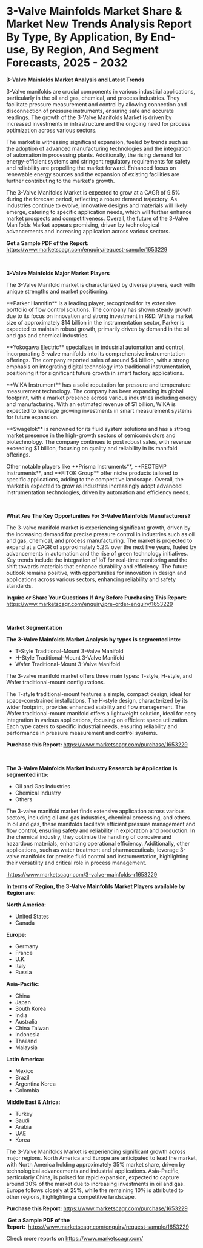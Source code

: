<p><h1>3-Valve Mainfolds Market Share & Market New Trends Analysis Report By Type, By Application, By End-use, By Region, And Segment Forecasts, 2025 - 2032</h1></p><p><strong>3-Valve Mainfolds Market Analysis and Latest Trends</strong></p>
<p><p>3-Valve manifolds are crucial components in various industrial applications, particularly in the oil and gas, chemical, and process industries. They facilitate pressure measurement and control by allowing connection and disconnection of pressure instruments, ensuring safe and accurate readings. The growth of the 3-Valve Manifolds Market is driven by increased investments in infrastructure and the ongoing need for process optimization across various sectors.</p><p>The market is witnessing significant expansion, fueled by trends such as the adoption of advanced manufacturing technologies and the integration of automation in processing plants. Additionally, the rising demand for energy-efficient systems and stringent regulatory requirements for safety and reliability are propelling the market forward. Enhanced focus on renewable energy sources and the expansion of existing facilities are further contributing to the market's growth. </p><p>The 3-Valve Manifolds Market is expected to grow at a CAGR of 9.5% during the forecast period, reflecting a robust demand trajectory. As industries continue to evolve, innovative designs and materials will likely emerge, catering to specific application needs, which will further enhance market prospects and competitiveness. Overall, the future of the 3-Valve Manifolds Market appears promising, driven by technological advancements and increasing application across various sectors.</p></p>
<p><strong>Get a Sample PDF of the Report:&nbsp;</strong> <a href="https://www.marketscagr.com/enquiry/request-sample/1653229?utm_campaign=2822&utm_medium=2&utm_source=Github&utm_content=ia&utm_term=11042025&utm_id=3-valve-mainfolds">https://www.marketscagr.com/enquiry/request-sample/1653229</a></p>
<p>&nbsp;</p>
<p><strong>3-Valve Mainfolds Major Market Players</strong></p>
<p><p>The 3-Valve Manifold market is characterized by diverse players, each with unique strengths and market positioning. </p><p>**Parker Hannifin** is a leading player, recognized for its extensive portfolio of flow control solutions. The company has shown steady growth due to its focus on innovation and strong investment in R&D. With a market size of approximately $14 billion in the instrumentation sector, Parker is expected to maintain robust growth, primarily driven by demand in the oil and gas and chemical industries.</p><p>**Yokogawa Electric** specializes in industrial automation and control, incorporating 3-valve manifolds into its comprehensive instrumentation offerings. The company reported sales of around $4 billion, with a strong emphasis on integrating digital technology into traditional instrumentation, positioning it for significant future growth in smart factory applications.</p><p>**WIKA Instrument** has a solid reputation for pressure and temperature measurement technology. The company has been expanding its global footprint, with a market presence across various industries including energy and manufacturing. With an estimated revenue of $1 billion, WIKA is expected to leverage growing investments in smart measurement systems for future expansion.</p><p>**Swagelok** is renowned for its fluid system solutions and has a strong market presence in the high-growth sectors of semiconductors and biotechnology. The company continues to post robust sales, with revenue exceeding $1 billion, focusing on quality and reliability in its manifold offerings.</p><p>Other notable players like **Prisma Instruments**, **REOTEMP Instruments**, and **FITOK Group** offer niche products tailored to specific applications, adding to the competitive landscape. Overall, the market is expected to grow as industries increasingly adopt advanced instrumentation technologies, driven by automation and efficiency needs.</p></p>
<p>&nbsp;</p>
<p><strong>What Are The Key Opportunities For 3-Valve Mainfolds Manufacturers?</strong></p>
<p><p>The 3-valve manifold market is experiencing significant growth, driven by the increasing demand for precise pressure control in industries such as oil and gas, chemical, and process manufacturing. The market is projected to expand at a CAGR of approximately 5.2% over the next five years, fueled by advancements in automation and the rise of green technology initiatives. Key trends include the integration of IoT for real-time monitoring and the shift towards materials that enhance durability and efficiency. The future outlook remains positive, with opportunities for innovation in design and applications across various sectors, enhancing reliability and safety standards.</p></p>
<p><strong>Inquire or Share Your Questions If Any Before Purchasing This Report:</strong> <a href="https://www.marketscagr.com/enquiry/pre-order-enquiry/1653229?utm_campaign=2822&utm_medium=2&utm_source=Github&utm_content=ia&utm_term=11042025&utm_id=3-valve-mainfolds">https://www.marketscagr.com/enquiry/pre-order-enquiry/1653229</a></p>
<p>&nbsp;</p>
<p><strong>Market Segmentation</strong></p>
<p><strong>The 3-Valve Mainfolds Market Analysis by types is segmented into:</strong></p>
<p><ul><li>T-Style Traditional-Mount 3-Valve Manifold</li><li>H-Style Traditional-Mount 3-Valve Manifold</li><li>Wafer Traditional-Mount 3-Valve Manifold</li></ul></p>
<p><p>The 3-valve manifold market offers three main types: T-style, H-style, and Wafer traditional-mount configurations. </p><p>The T-style traditional-mount features a simple, compact design, ideal for space-constrained installations. The H-style design, characterized by its wider footprint, provides enhanced stability and flow management. The Wafer traditional-mount manifold offers a lightweight solution, ideal for easy integration in various applications, focusing on efficient space utilization. Each type caters to specific industrial needs, ensuring reliability and performance in pressure measurement and control systems.</p></p>
<p><strong>Purchase this Report:&nbsp;</strong><a href="https://www.marketscagr.com/purchase/1653229?utm_campaign=2822&utm_medium=2&utm_source=Github&utm_content=ia&utm_term=11042025&utm_id=3-valve-mainfolds">https://www.marketscagr.com/purchase/1653229</a></p>
<p>&nbsp;</p>
<p><strong>The 3-Valve Mainfolds Market Industry Research by Application is segmented into:</strong></p>
<p><ul><li>Oil and Gas Industries</li><li>Chemical Industry</li><li>Others</li></ul></p>
<p><p>The 3-valve manifold market finds extensive application across various sectors, including oil and gas industries, chemical processing, and others. In oil and gas, these manifolds facilitate efficient pressure management and flow control, ensuring safety and reliability in exploration and production. In the chemical industry, they optimize the handling of corrosive and hazardous materials, enhancing operational efficiency. Additionally, other applications, such as water treatment and pharmaceuticals, leverage 3-valve manifolds for precise fluid control and instrumentation, highlighting their versatility and critical role in process management.</p></p>
<p><a href="https://www.marketscagr.com/3-valve-mainfolds-r1653229?utm_campaign=2822&utm_medium=2&utm_source=Github&utm_content=ia&utm_term=11042025&utm_id=3-valve-mainfolds">&nbsp;https://www.marketscagr.com/3-valve-mainfolds-r1653229</a></p>
<p><strong>In terms of Region, the 3-Valve Mainfolds Market Players available by Region are:</strong></p>
<p>
    <p> <strong> North America: </strong>
        <ul>
            <li>United States</li>
            <li>Canada</li>
        </ul>
        </p> 
    <p> <strong> Europe: </strong>
        <ul>
            <li>Germany</li>
            <li>France</li>
            <li>U.K.</li>
            <li>Italy</li>
            <li>Russia</li>
        </ul>
        </p> 
    <p> <strong> Asia-Pacific: </strong>
        <ul>
            <li>China</li>
            <li>Japan</li>
            <li>South Korea</li>
            <li>India</li>
            <li>Australia</li>
            <li>China Taiwan</li>
            <li>Indonesia</li>
            <li>Thailand</li>
            <li>Malaysia</li>
        </ul>
        </p> 
    <p> <strong> Latin America: </strong>
        <ul>
            <li>Mexico</li>
            <li>Brazil</li>
            <li>Argentina Korea</li>
            <li>Colombia</li>
        </ul>
        </p> 
    <p> <strong> Middle East & Africa: </strong>
        <ul>
            <li>Turkey</li>
            <li>Saudi</li>
            <li>Arabia</li>
            <li>UAE</li>
            <li>Korea</li>
        </ul>
    </p>
    </p>
<p><p>The 3-Valve Manifolds Market is experiencing significant growth across major regions. North America and Europe are anticipated to lead the market, with North America holding approximately 35% market share, driven by technological advancements and industrial applications. Asia-Pacific, particularly China, is poised for rapid expansion, expected to capture around 30% of the market due to increasing investments in oil and gas. Europe follows closely at 25%, while the remaining 10% is attributed to other regions, highlighting a competitive landscape.</p></p>
<p><strong>Purchase this Report: </strong><a href="https://www.marketscagr.com/purchase/1653229?utm_campaign=2822&utm_medium=2&utm_source=Github&utm_content=ia&utm_term=11042025&utm_id=3-valve-mainfolds">https://www.marketscagr.com/purchase/1653229</a></p>
<p>&nbsp;<strong>Get a Sample PDF of the Report:&nbsp;&nbsp;</strong><a href="https://www.marketscagr.com/enquiry/request-sample/1653229?utm_campaign=2822&utm_medium=2&utm_source=Github&utm_content=ia&utm_term=11042025&utm_id=3-valve-mainfolds">https://www.marketscagr.com/enquiry/request-sample/1653229</a></p>
<p><strong></strong></p>
<p>Check more reports on <a href="https://www.marketscagr.com/?utm_campaign=2822&utm_medium=2&utm_source=Github&utm_content=ia&utm_term=11042025&utm_id=3-valve-mainfolds">https://www.marketscagr.com/</a></p>